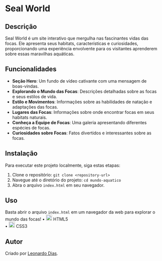 # Seal World

## Descrição
Seal World é um site interativo que mergulha nas fascinantes vidas das focas. Ele apresenta seus habitats, características e curiosidades, proporcionando uma experiência envolvente para os visitantes aprenderem sobre essas maravilhas aquáticas.

## Funcionalidades
- **Seção Hero**: Um fundo de vídeo cativante com uma mensagem de boas-vindas.
- **Explorando o Mundo das Focas**: Descrições detalhadas sobre as focas e seus estilos de vida.
- **Estilo e Movimentos**: Informações sobre as habilidades de natação e adaptações das focas.
- **Lugares das Focas**: Informações sobre onde encontrar focas em seus habitats naturais.
- **Conheça a Equipe de Focas**: Uma galeria apresentando diferentes espécies de focas.
- **Curiosidades sobre Focas**: Fatos divertidos e interessantes sobre as focas.

## Instalação
Para executar este projeto localmente, siga estas etapas:
1. Clone o repositório: `git clone <repository-url>`
2. Navegue até o diretório do projeto: `cd mundo-aquatico`
3. Abra o arquivo `index.html` em seu navegador.

## Uso
Basta abrir o arquivo `index.html` em um navegador da web para explorar o mundo das focas!
• <img width="20px" src="https://skillicons.dev/icons?i=html" alt="html5"/> HTML5\
• <img width="20px" src="https://skillicons.dev/icons?i=css" alt="css icon"/> CSS3
## Autor
Criado por [Leonardo Dias](https://www.linkedin.com/in/leonardo-dias-14048a325/).
